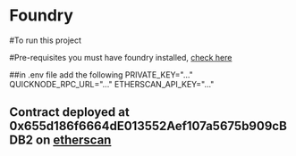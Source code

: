 # Foundry

#To run this project

#Pre-requisites
you must have foundry installed, [check here](https://book.getfoundry.sh/getting-started/installation)

##in .env file add the following 
PRIVATE_KEY="..."
QUICKNODE_RPC_URL="..."
ETHERSCAN_API_KEY="..."

## Contract deployed at 0x655d186f6664dE013552Aef107a5675b909cBDB2 on [etherscan](https://sepolia.etherscan.io/address/0x655d186f6664de013552aef107a5675b909cbdb2#code)
